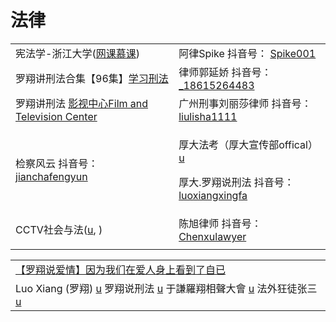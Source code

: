 # 法律

|                                                                                                                  |                                                                                                                                                                                                                                                                                                                                                   |
| ---------------------------------------------------------------------------------------------------------------- | ------------------------------------------------------------------------------------------------------------------------------------------------------------------------------------------------------------------------------------------------------------------------------------------------------------------------------------------------- |
| 宪法学-浙江大学([网课慕课](https://www.youtube.com/playlist?list=PLqlw88i7XLoxtXLFxR8oG7w4I8DXFGXgu))                       | 阿律Spike 抖音号： [Spike001](https://www.douyin.com/user/MS4wLjABAAAAR7ohwAuZfr8g3kImPetUxM\_S2r9eR5HoXFRUhs0gNABWDmSRSsY3n0h\_12EpLUWS?author\_id=3808360517077511\&enter\_from=follow\&enter\_method=comment\&from\_gid=7013660039634341156\&group\_id=7013660039634341156\&log\_pb=%7B%22impr\_id%22%3A%22202110091640050101502220382E0468AC%22%7D) |
| 罗翔讲刑法合集【96集】[学习刑法](https://www.youtube.com/playlist?list=PLGM6MxZkX7Ihqi6iYUwLNlLO9GWuFLdM2)                     | 律师郭延娇 抖音号： [\_18615264483](https://www.douyin.com/user/MS4wLjABAAAAIQqk6YRuvU8kC8SPJ7Sx3d6nTYEGSXkD-i\_2kUWHBLTeinhUuZWE6iaBbz7nKOG2?enter\_from=follow\&enter\_method=video\_title\&from\_gid=7017005625573985571\&is\_full\_screen=0)                                                                                                           |
| 罗翔讲刑法 [影视中心Film and Television Center](https://www.youtube.com/playlist?list=PLb0WJc3grpSLrpvkmK8jZiSw7er8vfm9i) | 广州刑事刘丽莎律师 抖音号： [liulisha1111](https://www.douyin.com/user/MS4wLjABAAAAf6q7ix\_0jIT6iFxZpCZwkj5q\_\_mONmOxoaluXceARUY?enter\_from=follow\&enter\_method=video\_title\&from\_gid=7017009874781375775\&is\_full\_screen=0)                                                                                                                           |
| 检察风云 抖音号： [jianchafengyun](https://www.douyin.com/user/MS4wLjABAAAAPgUvHOhV2U\_uyrGThHoBPj88KQ7tp5j7jOS6wImB5yQ) | <p>厚大法考（厚大宣传部offical） <a href="https://www.youtube.com/channel/UCfIMTShR-sxymWhTg-_40-w">u</a></p><p>厚大.罗翔说刑法 抖音号： <a href="https://www.douyin.com/user/MS4wLjABAAAAkL9NcPDtYP-x8l4xkpqCjU7tP6zl-7QRu9SB-1ff8GCCGX56s1ld-zdHPsS8rZj-">luoxiangxingfa</a></p>                                                                                      |
| CCTV社会与法([u](https://www.youtube.com/c/Internationalcntv/playlists), )                                           | 陈旭律师 抖音号： [Chenxulawyer](https://www.douyin.com/user/MS4wLjABAAAAsBTOCzt5ZgUdTOJ1TnRGHp0T6ipO4YdKx2U6A0YrnHg)                                                                                                                                                                                                                                     |
|                                                                                                                  |                                                                                                                                                                                                                                                                                                                                                   |

|                                                                                                                                                                                                                                                                                                      |
| ---------------------------------------------------------------------------------------------------------------------------------------------------------------------------------------------------------------------------------------------------------------------------------------------------- |
| [【罗翔说爱情】因为我们在爱人身上看到了自已](https://www.youtube.com/watch?v=atJq6\_V\_Rn8)                                                                                                                                                                                                                               |
| Luo Xiang (罗翔) [u](https://www.youtube.com/channel/UCPLy4JkbkaWPlhX4GKKfUYg) 罗翔说刑法 [u](https://www.youtube.com/channel/UCYx0wztdyZQGOFPAGUFen2Q/videos) 于謙羅翔相聲大會 [u](https://www.youtube.com/channel/UC5AErooY3Lncqlp4BxG8C6w) 法外狂徒张三 [u](https://www.youtube.com/channel/UCfIMTShR-sxymWhTg-\_40-w) |
